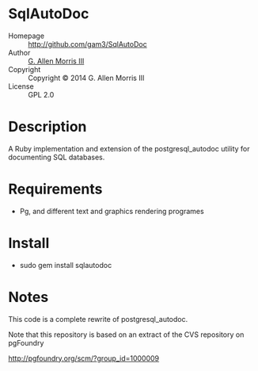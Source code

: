 # SqlAutoDoc

<dl>
  <dt>Homepage</dt><dd><a href="http://github.com/gam3/SqlAutoDoc">http://github.com/gam3/SqlAutoDoc</a></dd>
  <dt>Author</dt><dd><a href="mailto:gam3@gam3.net">G. Allen Morris III</a></dd>
  <dt>Copyright</dt><dd>Copyright © 2014 G. Allen Morris III</dd>
  <dt>License</dt><dd>GPL 2.0</dd>
</dl>

# Description

A Ruby implementation and extension of the postgresql_autodoc utility
for documenting SQL databases.

# Requirements

* Pg, and different text and graphics rendering programes

# Install

* sudo gem install sqlautodoc

# Notes

This code is a complete rewrite of postgresql_autodoc.

Note that this repository is based on an extract of the CVS repository on pgFoundry

http://pgfoundry.org/scm/?group_id=1000009
